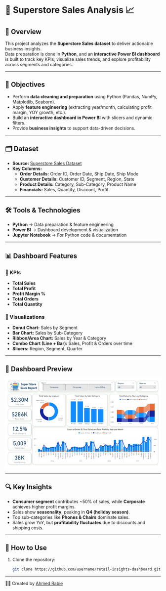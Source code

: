 # 🛒 Superstore Sales Analysis 📈

## 📌 Overview
This project analyzes the **Superstore Sales dataset** to deliver actionable business insights.  
Data preparation is done in **Python**, and an **interactive Power BI dashboard** is built to track key KPIs, visualize sales trends, and explore profitability across segments and categories.

---

## 🎯 Objectives
- Perform **data cleaning and preparation** using Python (Pandas, NumPy, Matplotlib, Seaborn).  
- Apply **feature engineering** (extracting year/month, calculating profit margin, YOY growth, etc.).  
- Build an **interactive dashboard in Power BI** with slicers and dynamic filters.  
- Provide **business insights** to support data-driven decisions.  

---

## 🗂 Dataset
- **Source:** [Superstore Sales Dataset](https://www.kaggle.com/datasets/vivek468/superstore-dataset-final?resource=download)  
- **Key Columns:**
  - **Order Details:** Order ID, Order Date, Ship Date, Ship Mode  
  - **Customer Details:** Customer ID, Segment, Region, State  
  - **Product Details:** Category, Sub-Category, Product Name  
  - **Financials:** Sales, Quantity, Discount, Profit  

---

## 🛠 Tools & Technologies
- **Python** → Data preparation & feature engineering  
- **Power BI** → Dashboard development & visualization  
- **Jupyter Notebook** → For Python code & documentation  

---

## 📊 Dashboard Features

### 🔹 KPIs
- **Total Sales**  
- **Total Profit**  
- **Profit Margin %**  
- **Total Orders**  
- **Total Quantity**

### 🔹 Visualizations
- **Donut Chart:** Sales by Segment  
- **Bar Chart:** Sales by Sub-Category  
- **Ribbon/Area Chart:** Sales by Year & Category  
- **Combo Chart (Line + Bar):** Sales, Profit & Orders over time  
- **Slicers:** Region, Segment, Quarter  

---

## 📸 Dashboard Preview
![Dashboard Preview](dashboard/dashboard.png)

---

## 🔍 Key Insights
- **Consumer segment** contributes ~50% of sales, while **Corporate** achieves higher profit margins.  
- Sales show **seasonality**, peaking in **Q4 (holiday season)**.  
- Top sub-categories like **Phones & Chairs** dominate sales.  
- Sales grow YoY, but **profitability fluctuates** due to discounts and shipping costs.  

---
## 🚀 How to Use
1. Clone the repository:
   ```bash
   git clone https://github.com/username/retail-insights-dashboard.git

---

👨‍💻 Created by [Ahmed Rabie](https://www.linkedin.com/in/ahmed-m-rabie-0ba5b120b/)
